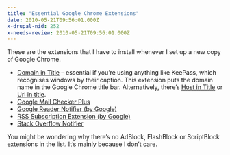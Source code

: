 ```yaml
---
title: "Essential Google Chrome Extensions"
date: 2010-05-21T09:56:01.000Z
x-drupal-nid: 252
x-needs-review: 2010-05-21T09:56:01.000Z
---
```

These are the extensions that I have to install whenever I set up a new copy of Google Chrome.

*   [Domain in Title](https://chrome.google.com/extensions/detail/bodphonkppglbgndfcladhogaciihdhb) – essential if you’re using anything like KeePass, which recognises windows by their caption. This extension puts the domain name in the Google Chrome title bar. Alternatively, there’s [Host in Title](https://chrome.google.com/extensions/detail/ncegdmnpeldnkkicpdjlpgmfnapfnjfk) or [Url in title](https://chrome.google.com/extensions/detail/ignpacbgnbnkaiooknalneoeladjnfgb).
*   [Google Mail Checker Plus](https://chrome.google.com/extensions/detail/gffjhibehnempbkeheiccaincokdjbfe)
*   [Google Reader Notifier (by Google)](https://chrome.google.com/extensions/detail/apflmjolhbonpkbkooiamcnenbmbjcbf)
*   [RSS Subscription Extension (by Google)](https://chrome.google.com/extensions/detail/nlbjncdgjeocebhnmkbbbdekmmmcbfjd)
*   [Stack Overflow Notifier](https://chrome.google.com/extensions/detail/djioipahfnmmhddmnanoicecpnfomned)

You might be wondering why there’s no AdBlock, FlashBlock or ScriptBlock extensions in the list. It’s mainly because I don’t care.